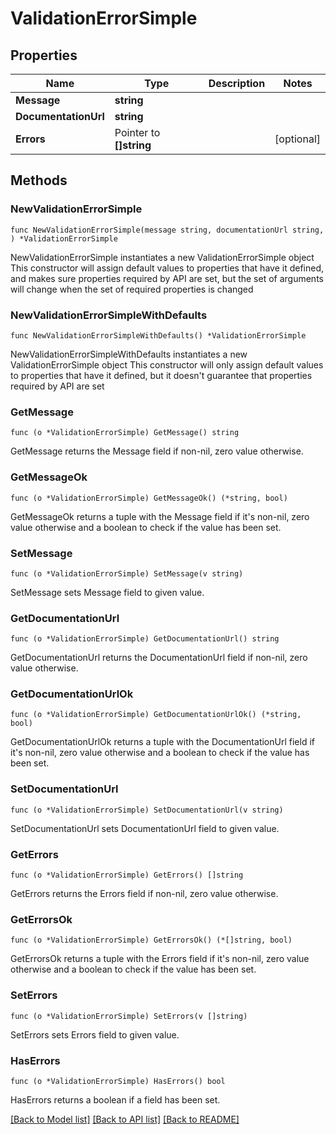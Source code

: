 # ValidationErrorSimple

## Properties

Name | Type | Description | Notes
------------ | ------------- | ------------- | -------------
**Message** | **string** |  | 
**DocumentationUrl** | **string** |  | 
**Errors** | Pointer to **[]string** |  | [optional] 

## Methods

### NewValidationErrorSimple

`func NewValidationErrorSimple(message string, documentationUrl string, ) *ValidationErrorSimple`

NewValidationErrorSimple instantiates a new ValidationErrorSimple object
This constructor will assign default values to properties that have it defined,
and makes sure properties required by API are set, but the set of arguments
will change when the set of required properties is changed

### NewValidationErrorSimpleWithDefaults

`func NewValidationErrorSimpleWithDefaults() *ValidationErrorSimple`

NewValidationErrorSimpleWithDefaults instantiates a new ValidationErrorSimple object
This constructor will only assign default values to properties that have it defined,
but it doesn't guarantee that properties required by API are set

### GetMessage

`func (o *ValidationErrorSimple) GetMessage() string`

GetMessage returns the Message field if non-nil, zero value otherwise.

### GetMessageOk

`func (o *ValidationErrorSimple) GetMessageOk() (*string, bool)`

GetMessageOk returns a tuple with the Message field if it's non-nil, zero value otherwise
and a boolean to check if the value has been set.

### SetMessage

`func (o *ValidationErrorSimple) SetMessage(v string)`

SetMessage sets Message field to given value.


### GetDocumentationUrl

`func (o *ValidationErrorSimple) GetDocumentationUrl() string`

GetDocumentationUrl returns the DocumentationUrl field if non-nil, zero value otherwise.

### GetDocumentationUrlOk

`func (o *ValidationErrorSimple) GetDocumentationUrlOk() (*string, bool)`

GetDocumentationUrlOk returns a tuple with the DocumentationUrl field if it's non-nil, zero value otherwise
and a boolean to check if the value has been set.

### SetDocumentationUrl

`func (o *ValidationErrorSimple) SetDocumentationUrl(v string)`

SetDocumentationUrl sets DocumentationUrl field to given value.


### GetErrors

`func (o *ValidationErrorSimple) GetErrors() []string`

GetErrors returns the Errors field if non-nil, zero value otherwise.

### GetErrorsOk

`func (o *ValidationErrorSimple) GetErrorsOk() (*[]string, bool)`

GetErrorsOk returns a tuple with the Errors field if it's non-nil, zero value otherwise
and a boolean to check if the value has been set.

### SetErrors

`func (o *ValidationErrorSimple) SetErrors(v []string)`

SetErrors sets Errors field to given value.

### HasErrors

`func (o *ValidationErrorSimple) HasErrors() bool`

HasErrors returns a boolean if a field has been set.


[[Back to Model list]](../README.md#documentation-for-models) [[Back to API list]](../README.md#documentation-for-api-endpoints) [[Back to README]](../README.md)


